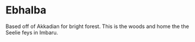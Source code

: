 # Ebhalba

Based off of Akkadian for bright forest. This is the woods and home the the Seelie feys in Imbaru.
